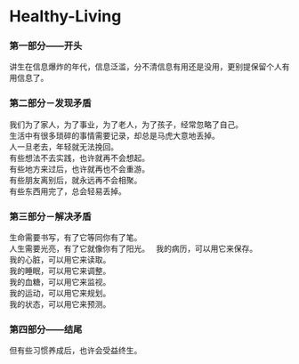 # Healthy-Living


### 第一部分——开头
讲生在信息爆炸的年代，信息泛滥，分不清信息有用还是没用，更别提保留个人有用信息了。

### 第二部分－发现矛盾
我们为了家人，为了事业，为了老人，为了孩子，经常忽略了自己。  
生活中有很多琐碎的事情需要记录，却总是马虎大意地丢掉。    
人一旦老去，年轻就无法挽回。  
有些想法不去实践，也许就再不会想起。  
有些地方来过后，也许就再也不会重游。  
有些朋友离别后，就永远再不会相聚。  
有些东西用完了，总会轻易丢掉。  
  

### 第三部分－解决矛盾
生命需要书写，有了它等同你有了笔。    
人生需要光亮，有了它就像你有了阳光。    
我的病历，可以用它来保存。  
我的心脏，可以用它来读取。  
我的睡眠，可以用它来调整。  
我的血糖，可以用它来监视。  
我的运动，可以用它来规划。  
我的状态，可以用它来预测。  

### 第四部分——结尾
但有些习惯养成后，也许会受益终生。

